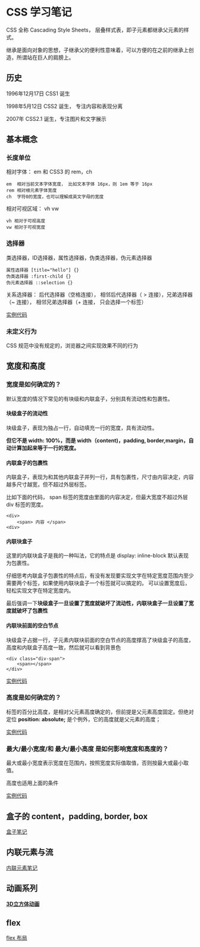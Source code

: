# CSS 学习笔记

CSS 全称 Cascading Style Sheets， 层叠样式表，即子元素都继承父元素的样式。

继承是面向对象的思想，子继承父的便利性意味着，可以方便的在之前的继承上创造，所谓站在巨人的肩膀上。

## 历史

1996年12月17日 CSS1 诞生

1998年5月12日 CSS2 诞生， 专注内容和表现分离

2007年 CSS2.1 诞生，专注图片和文字展示

## 基本概念

### 长度单位

相对字体： em 和 CSS3 的 rem，ch

    em  相对当前文本字体宽度， 比如文本字体 16px，则 1em 等于 16px
    rem 相对根元素字体宽度
    ch  字符0的宽度，也可以理解成英文字母的宽度

相对可视区域： vh vw

    vh 相对于可视高度
    vw 相对于可视宽度

### 选择器

类选择器，ID选择器，属性选择器，伪类选择器，伪元素选择器

    属性选择器 [title="hello"] {}
    伪类选择器 :first-child {}
    伪元素选择器 ::selection {}

关系选择器： 后代选择器（空格连接）， 相邻后代选择器（ > 连接），兄弟选择器（~ 连接）， 相邻兄弟选择器（+ 连接， 只会选择一个标签） 

[实例代码](./note/base/select.html)

### 未定义行为

CSS 规范中没有规定的，浏览器之间实现效果不同的行为

## 宽度和高度

### 宽度是如何确定的？

默认宽度的情况下常见的有块级和内联盒子，分别具有流动性和包裹性。

#### 块级盒子的流动性

块级盒子，表现为独占一行，自动填充一行的宽度，具有流动性。

**但它不是 width: 100%，而是 width（content)，padding, border,margin，自动计算加起来等于一行的宽度。**

#### 内联盒子的包裹性

内联盒子，表现为和其他内联盒子并列一行，具有包裹性，尺寸由内容决定，内容越多尺寸越宽，但不超过外层标签。

比如下面的代码， span 标签的宽度由里面的内容决定，但最大宽度不超过外层 div 标签的宽度。

    <div>
        <span> 内容 </span>
    <div>

#### 内联块盒子

这里的内联块盒子是我的一种叫法，它的特点是 display: inline-block 默认表现为包裹性。

仔细思考内联盒子包裹性的特点后，有没有发现要实现文字在特定宽度范围内至少需要两个标签，如果使用内联块盒子一个标签就可以搞定的。
可以设置宽度后，轻松实现文字在特定宽度内。

最后强调一下**块级盒子一旦设置了宽度就破坏了流动性，内联块盒子一旦设置了宽度就破坏了包裹性**

#### 内联块前面的空白节点

块级盒子占据一行，子元素内联块前面的空白节点的高度撑高了块级盒子的高度，高度和内联盒子高度一致，然后就可以看到背景色 

    <div class="div-span">
        <span></span>
    </div>

[实例代码](./note/base/width.html)


### 高度是如何确定的？


标签的百分比高度，是相对父元素高度确定的，但前提是父元素高度固定。但绝对定位 **position: absolute;** 是个例外，它的高度就是父元素的高度；

[实例代码](./note/base/height.html)


### 最大/最小宽度/和 最大/最小高度 是如何影响宽度和高度的？

最大或最小宽度表示宽度在范围内，按照宽度实际值取值，否则按最大或最小取值。

高度也适用上面的条件

[实例代码](./note/base/min-max.html)

## 盒子的 content，padding, border, box

[盒子笔记](./box)

## 内联元素与流

[内联元素笔记](./inline)

## 动画系列

[**3D立方体动画**](./animation/3d/cube.html)

## flex

[flex 布局](./flex/instance/flex.md)
